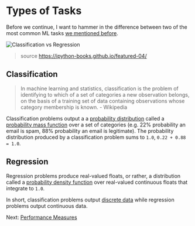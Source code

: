 # Types of Tasks

Before we continue, I want to hammer in the difference between two of the most common ML tasks [we mentioned before](general-purpose-algorithms.html#classification).

![Classification vs Regression](images/classification-vs-regression.png)
> source https://ipython-books.github.io/featured-04/

## Classification

> In machine learning and statistics, classification is the problem of identifying to which of a set of categories a new observation belongs, on the basis of a training set of data containing observations whose category membership is known. - Wikipedia

Classification problems output a a [probability distribution](probability-distribution.html) called a [probability mass function](https://en.wikipedia.org/wiki/Probability_mass_function) over a set of categories (e.g. 22% probability an email is spam, 88% probability an email is legitimate). The probability distribution produced by a classification problem sums to `1.0`, `0.22 + 0.88 = 1.0`.

## Regression

Regression problems produce real-valued floats, or rather, a distribution called a [probability density function](https://en.wikipedia.org/wiki/Probability_density_function) over real-valued continuous floats that integrate to `1.0`.

In short, classification problems output [discrete data](discrete-vs-continuous-data.html) while regression problems output continuous data.

Next: [Performance Measures](performance-measures.html)